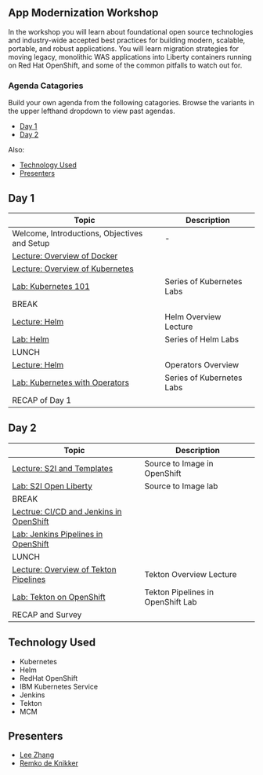 
## App Modernization Workshop

In the workshop you will learn about foundational open source technologies and industry-wide accepted best practices for building modern, scalable, portable, and robust applications. You will learn migration strategies for moving legacy, monolithic WAS applications into Liberty containers running on Red Hat OpenShift, and some of the common pitfalls to watch out for.

### Agenda Catagories

Build your own agenda from the following catagories.
Browse the variants in the upper lefthand dropdown to view past agendas.

* [Day 1](#day-1)
* [Day 2](#day-2)

Also:
* [Technology Used](#technology-used)
* [Presenters](#presenters)


## Day 1
|  Topic | Description  |
| - | - |
| Welcome, Introductions, Objectives and Setup| - |
| [Lecture: Overview of Docker](https://ibm.box.com/s/0mvlb8hvd8lx23smfvoaijdt9ex63go2)|  |
| [Lecture: Overview of Kubernetes](https://ibm.box.com/s/p8jqmihxterlpsrvg5d35yihs0am4c8g) |  |
| [Lab: Kubernetes 101](generatedContent/digidevcon-iks/README.md) | Series of Kubernetes Labs |
| BREAK | |
| [Lecture: Helm](https://ibm.box.com/s/cluclg99642s5bgi6j2wixr37jg7nw96) | Helm Overview Lecture |
| [Lab: Helm](generatedContent/helm101/README.md) | Series of Helm Labs 
| LUNCH	| |	
| [Lecture: Helm](https://ibm.box.com/s/cluclg99642s5bgi6j2wixr37jg7nw96) | Operators Overview  |
| [Lab: Kubernetes with Operators](generatedContent/digidevcon-iks/README.md) | Series of Kubernetes Labs |
| RECAP of Day 1 | |


## Day 2
|  Topic | Description  |
| - | - |
| [Lecture: S2I and Templates](https://ibm.box.com/s/orn1speymlos7w22n6haowq1kyyd0g5v) | Source to Image in OpenShift |
| [Lab: S2I Open Liberty](generatedContent/s2i-open-liberty-workshop/README.md) | Source to Image lab |
| BREAK | |
| [Lectrue: CI/CD and Jenkins in OpenShift ](generatedContent/kube101/README.md) |  |
| [Lab: Jenkins Pipelines in OpenShift](generatedContent/app-modernization-openshift-cicd-lab-iks/README.md) | 
| LUNCH	| |	
| [Lecture: Overview of Tekton Pipelines](https://ibm.box.com/s/kisshn88w4a79jzz557o5h6c5k55o9ze) | Tekton Overview Lecture|
| [Lab: Tekton on OpenShift](generatedContent/tekton-tutorial-openshift/README.md) | Tekton Pipelines in OpenShift Lab | |
| RECAP and Survey | |

## Technology Used

* Kubernetes
* Helm
* RedHat OpenShift
* IBM Kubernetes Service
* Jenkins
* Tekton
* MCM

## Presenters

* [Lee Zhang](https://github.com/lee-zhg)
* [Remko de Knikker](https://github.com/remkohdev)

